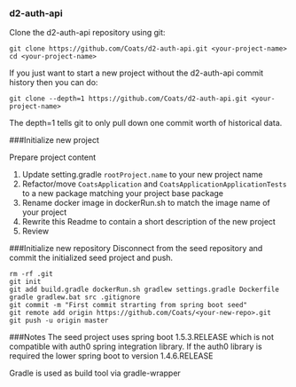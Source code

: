 ### d2-auth-api

Clone the d2-auth-api repository using git:
```
git clone https://github.com/Coats/d2-auth-api.git <your-project-name>
cd <your-project-name>
```

If you just want to start a new project without the d2-auth-api commit history then you can do:

```
git clone --depth=1 https://github.com/Coats/d2-auth-api.git <your-project-name>
```
The depth=1 tells git to only pull down one commit worth of historical data.

###Initialize new project 

Prepare project content 
1. Update setting.gradle ```rootProject.name``` to your new project name
2. Refactor/move ```CoatsApplication``` and  ```CoatsApplicationApplicationTests``` to a new package matching your project base package 
3. Rename docker image in dockerRun.sh to match the image name of your project
4. Rewrite this Readme to contain a short description of the new project
5. Review 

###Initialize new repository 
Disconnect from the seed repository and commit the initialized seed project and push.
```
rm -rf .git
git init
git add build.gradle dockerRun.sh gradlew settings.gradle Dockerfile gradle gradlew.bat src .gitignore 
git commit -m "First commit strarting from spring boot seed"
git remote add origin https://github.com/Coats/<your-new-repo>.git
git push -u origin master
```

###Notes
The seed project uses spring boot 1.5.3.RELEASE which is not compatible with auth0 spring integration library.
If the auth0 library is required the lower spring boot to version 1.4.6.RELEASE

Gradle is used as build tool via gradle-wrapper 